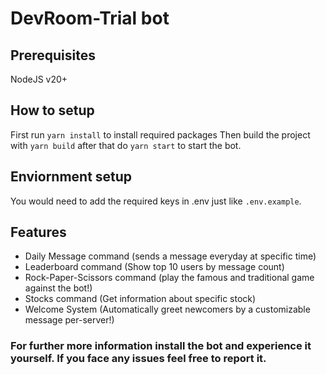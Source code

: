 # DevRoom-Trial bot

## Prerequisites

NodeJS v20+

## How to setup

First run `yarn install` to install required packages
Then build the project with `yarn build` after that do `yarn start` to start the bot.

## Enviornment setup

You would need to add the required keys in .env just like `.env.example`.

## Features

-   Daily Message command (sends a message everyday at specific time)
-   Leaderboard command (Show top 10 users by message count)
-   Rock-Paper-Scissors command (play the famous and traditional game against the bot!)
-   Stocks command (Get information about specific stock)
-   Welcome System (Automatically greet newcomers by a customizable message per-server!)

### For further more information install the bot and experience it yourself. If you face any issues feel free to report it.
